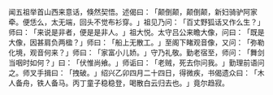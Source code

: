 闻五祖举首山西来意话，倏然契悟。述偈曰：​「颠倒颠，颠倒颠，新妇骑驴阿家牵。便恁么，太无端，回头不觉布衫穿。​」祖见乃问：​「百丈野狐话又作么生？​」师曰：​「来说是非者，便是是非人。​」祖大悦。太守吕公来瞻大像，问曰：​「既是大像，因甚肩负两楹？​」师曰：​「船上无散工。​」至阁下睹观音像，又问：​「弥勒化境，观音何来？​」师曰：​「家富小儿娇。​」守乃礼敬。勤老宿至，师问：​「舞剑当咽时如何？​」曰：​「伏惟尚飨。​」师诟曰：​「老贼，死去你问我。​」勤理前语问之。师叉手揖曰：​「拽破。​」绍兴乙卯四月二十四日，得微疾，书偈遗众曰：​「木人备舟，铁人备马。丙丁童子稳稳登，喝散白云归去也。​」竟尔趋寂。